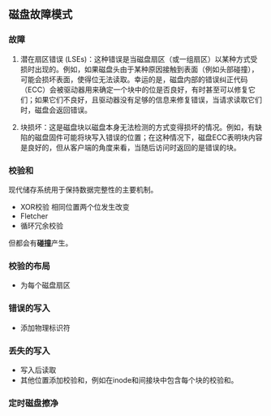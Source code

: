 ## 磁盘故障模式
### 故障
1. 潜在扇区错误 (LSEs)：这种错误是当磁盘扇区（或一组扇区）以某种方式受损时出现的。例如，如果磁盘头由于某种原因接触到表面（例如头部碰撞），可能会损坏表面，使得位无法读取。幸运的是，磁盘内部的错误纠正代码（ECC）会被驱动器用来确定一个块中的位是否良好，有时甚至可以修复它们；如果它们不良好，且驱动器没有足够的信息来修复错误，当请求读取它们时，磁盘会返回错误。

2. 块损坏：这是磁盘块以磁盘本身无法检测的方式变得损坏的情况。例如，有缺陷的磁盘固件可能将块写入错误的位置；在这种情况下，磁盘ECC表明块内容是良好的，但从客户端的角度来看，当随后访问时返回的是错误的块。

### 校验和
现代储存系统用于保持数据完整性的主要机制。
- XOR校验
	相同位置两个位发生改变
- Fletcher
- 循环冗余校验

但都会有**碰撞**产生。

### 校验的布局
- 为每个磁盘扇区

### 错误的写入
- 添加物理标识符

### 丢失的写入
- 写入后读取
- 其他位置添加校验和，例如在inode和间接块中包含每个块的校验和。

### 定时磁盘擦净
